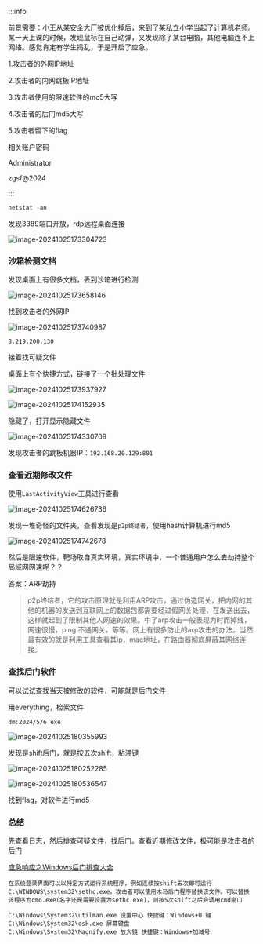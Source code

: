 :::info

前景需要：小王从某安全大厂被优化掉后，来到了某私立小学当起了计算机老师。某一天上课的时候，发现鼠标在自己动弹，又发现除了某台电脑，其他电脑连不上网络。感觉肯定有学生捣乱，于是开启了应急。

1.攻击者的外网IP地址

2.攻击者的内网跳板IP地址

3.攻击者使用的限速软件的md5大写

4.攻击者的后门md5大写

5.攻击者留下的flag

相关账户密码

Administrator

zgsf@2024

:::

```powershell
netstat -an
```

发现3389端口开放，rdp远程桌面连接

![image-20241025173304723](https://dabai1-1316520326.cos.ap-shanghai.myqcloud.com/img/image-20241025173304723.png)

### 沙箱检测文档

发现桌面上有很多文档，丢到沙箱进行检测

![image-20241025173658146](https://dabai1-1316520326.cos.ap-shanghai.myqcloud.com/img/image-20241025173658146.png)

找到攻击者的外网IP

![image-20241025173740987](https://dabai1-1316520326.cos.ap-shanghai.myqcloud.com/img/image-20241025173740987.png)

`8.219.200.130`

接着找可疑文件

桌面上有个快捷方式，链接了一个批处理文件

![image-20241025173937927](https://dabai1-1316520326.cos.ap-shanghai.myqcloud.com/img/image-20241025173937927.png)

![image-20241025174152935](https://dabai1-1316520326.cos.ap-shanghai.myqcloud.com/img/image-20241025174152935.png)

隐藏了，打开显示隐藏文件

![image-20241025174330709](https://dabai1-1316520326.cos.ap-shanghai.myqcloud.com/img/image-20241025174330709.png)

发现攻击者的跳板机器IP：`192.168.20.129:801`

### 查看近期修改文件

使用`LastActivityView`工具进行查看

![image-20241025174626736](https://dabai1-1316520326.cos.ap-shanghai.myqcloud.com/img/image-20241025174626736.png)

发现一堆奇怪的文件夹，查看发现是`p2p终结者`，使用hash计算机进行md5

![image-20241025174742678](https://dabai1-1316520326.cos.ap-shanghai.myqcloud.com/img/image-20241025174742678.png)

然后是限速软件，靶场取自真实环境，真实环境中，一个普通用户怎么去劫持整个局域网网速呢？？

答案：ARP劫持

> p2p终结者，它的攻击原理就是利用ARP攻击，通过伪造网关，把内网的其他的机器的发送到互联网上的数据包都需要经过假网关处理，在发送出去，这样就起到了限制其他人网速的效果。中了arp攻击一般表现为时而掉线，网速很慢，ping 不通网关，等等。网上有很多防止的arp攻击的办法。当然最有效的就是利用工具查看其ip，mac地址，在路由器彻底屏蔽其网络连接。
>

### 查找后门软件

可以试试查找当天被修改的软件，可能就是后门文件

用everything，检索文件

`dm:2024/5/6 exe`

![image-20241025180355993](https://dabai1-1316520326.cos.ap-shanghai.myqcloud.com/img/image-20241025180355993.png)

发现是shift后门，就是按五次shift，粘滞键

![image-20241025180252285](https://dabai1-1316520326.cos.ap-shanghai.myqcloud.com/img/image-20241025180252285.png)

![image-20241025180536547](https://dabai1-1316520326.cos.ap-shanghai.myqcloud.com/img/image-20241025180536547.png)

找到flag，对软件进行md5

### 总结

先查看日志，然后排查可疑文件，找后门。查看近期修改文件，极可能是攻击者的后门

[应急响应之Windows后门排查大全](https://www.freebuf.com/articles/system/352133.html)

```
在系统登录界面可以以特定方式运行系统程序，例如连续按shift五次即可运行 C:\WINDOWS\system32\sethc.exe，攻击者可以使用木马后门程序替换该文件。可以替换该程序为cmd.exe(名字还是需要设置为sethc.exe)，则按5次shift之后会调用cmd窗口

C:\Windows\System32\utilman.exe 设置中心 快捷键：Windows+U 键
C:\Windows\System32\osk.exe 屏幕键盘
C:\Windows\System32\Magnify.exe 放大镜 快捷键：Windows+加减号
```

